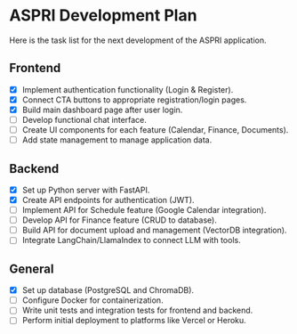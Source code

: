 # ASPRI Development Plan

Here is the task list for the next development of the ASPRI application.

## Frontend
- [x] Implement authentication functionality (Login & Register).
- [x] Connect CTA buttons to appropriate registration/login pages.
- [x] Build main dashboard page after user login.
- [ ] Develop functional chat interface.
- [ ] Create UI components for each feature (Calendar, Finance, Documents).
- [ ] Add state management to manage application data.

## Backend
- [x] Set up Python server with FastAPI.
- [x] Create API endpoints for authentication (JWT).
- [ ] Implement API for Schedule feature (Google Calendar integration).
- [ ] Develop API for Finance feature (CRUD to database).
- [ ] Build API for document upload and management (VectorDB integration).
- [ ] Integrate LangChain/LlamaIndex to connect LLM with tools.

## General
- [x] Set up database (PostgreSQL and ChromaDB).
- [ ] Configure Docker for containerization.
- [ ] Write unit tests and integration tests for frontend and backend.
- [ ] Perform initial deployment to platforms like Vercel or Heroku.